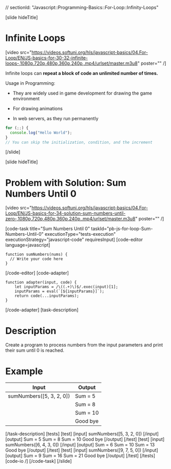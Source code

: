 // sectionId: "Javascript::Programming-Basics::For-Loop::Infinity-Loops"

[slide hideTitle]

# Infinite Loops

[video src="https://videos.softuni.org/hls/javascript-basics/04.For-Loop/EN/JS-basics-for-30-32-infinite-loops-,1080p,720p,480p,360p,240p,.mp4/urlset/master.m3u8" poster="" /]

Infinite loops can **repeat a block of code an unlimited number of times.**

Usage in Programming:

- They are widely used in game development for drawing the game environment

- For drawing animations

- In web servers, as they run permanently

```js
for (;;) {
  console.log("Hello World");
}
// You can skip the initialization, condition, and the increment
```

[/slide]

[slide hideTitle]

# Problem with Solution: Sum Numbers Until 0

[video src="https://videos.softuni.org/hls/javascript-basics/04.For-Loop/EN/JS-basics-for-34-solution-sum-numbers-until-zero-,1080p,720p,480p,360p,240p,.mp4/urlset/master.m3u8" poster="" /]

[code-task title="Sum Numbers Until 0" taskId="pb-js-for-loop-Sum-Numbers-Until-0" executionType="tests-execution" executionStrategy="javascript-code" requiresInput]
[code-editor language=javascript]

```
function sumNumbers(nums) {
  // Write your code here
}
```

[/code-editor]
[code-adapter]

```
function adapter(input, code) {
    let inputParams = /\((.+)\)$/.exec(input)[1];
    inputParams = eval(`[${inputParams}]`);
    return code(...inputParams);
}
```

[/code-adapter]
[task-description]

# Description

Create a program to process numbers from the input parameters and print their sum until 0 is reached.

# Example

| **Input**                | **Output** |
| ------------------------ | ---------- |
| sumNumbers([5, 3, 2, 0]) | Sum = 5    |
|                          | Sum = 8    |
|                          | Sum = 10   |
|                          | Good bye   |

[/task-description]
[tests]
[test]
[input]
sumNumbers([5, 3, 2, 0])
[/input]
[output]
Sum \= 5
Sum \= 8
Sum \= 10
Good bye
[/output]
[/test]
[test]
[input]
sumNumbers([6, 4, 3, 0])
[/input]
[output]
Sum \= 6
Sum \= 10
Sum \= 13
Good bye
[/output]
[/test]
[test]
[input]
sumNumbers([9, 7, 5, 0])
[/input]
[output]
Sum \= 9
Sum \= 16
Sum \= 21
Good bye
[/output]
[/test]
[/tests]
[code-io /]
[/code-task]
[/slide]
